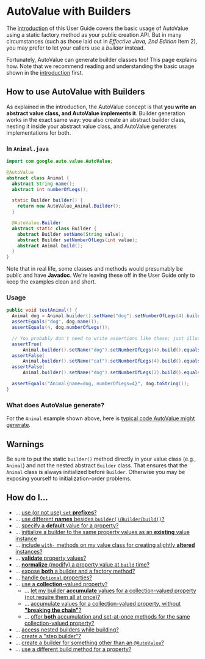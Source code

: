 # AutoValue with Builders


The [introduction](index.md) of this User Guide covers the basic usage of
AutoValue using a static factory method as your public creation API. But in many
circumstances (such as those laid out in *Effective Java, 2nd Edition* Item 2),
you may prefer to let your callers use a *builder* instead.

Fortunately, AutoValue can generate builder classes too! This page explains how.
Note that we recommend reading and understanding the basic usage shown in the
[introduction](index.md) first.

## How to use AutoValue with Builders <a name="howto"></a>

As explained in the introduction, the AutoValue concept is that **you write an
abstract value class, and AutoValue implements it**. Builder generation works in
the exact same way: you also create an abstract builder class, nesting it inside
your abstract value class, and AutoValue generates implementations for both.

### In `Animal.java` <a name="example_java"></a>

```java
import com.google.auto.value.AutoValue;

@AutoValue
abstract class Animal {
  abstract String name();
  abstract int numberOfLegs();

  static Builder builder() {
    return new AutoValue_Animal.Builder();
  }

  @AutoValue.Builder
  abstract static class Builder {
    abstract Builder setName(String value);
    abstract Builder setNumberOfLegs(int value);
    abstract Animal build();
  }
}
```

Note that in real life, some classes and methods would presumably be public and
have **Javadoc**. We're leaving these off in the User Guide only to keep the
examples clean and short.

### Usage <a name="usage"></a>

```java
public void testAnimal() {
  Animal dog = Animal.builder().setName("dog").setNumberOfLegs(4).build();
  assertEquals("dog", dog.name());
  assertEquals(4, dog.numberOfLegs());

  // You probably don't need to write assertions like these; just illustrating.
  assertTrue(
      Animal.builder().setName("dog").setNumberOfLegs(4).build().equals(dog));
  assertFalse(
      Animal.builder().setName("cat").setNumberOfLegs(4).build().equals(dog));
  assertFalse(
      Animal.builder().setName("dog").setNumberOfLegs(2).build().equals(dog));

  assertEquals("Animal{name=dog, numberOfLegs=4}", dog.toString());
}
```

### What does AutoValue generate? <a name="generated"></a>

For the `Animal` example shown above, here is [typical code AutoValue might
generate](generated-builder-example.md).

## Warnings <a name="warnings"></a>

Be sure to put the static `builder()` method directly in your value class (e.g.,
`Animal`) and not the nested abstract `Builder` class. That ensures that the
`Animal` class is always initialized before `Builder`. Otherwise you may be
exposing yourself to initialization-order problems.

## <a name="howto"></a>How do I...

*   ... [use (or not use) `set` **prefixes**?](builders-howto.md#beans)
*   ... [use different **names** besides
    `builder()`/`Builder`/`build()`?](builders-howto.md#build_names)
*   ... [specify a **default** value for a property?](builders-howto.md#default)
*   ... [initialize a builder to the same property values as an **existing**
    value instance](builders-howto.md#to_builder)
*   ... [include `with-` methods on my value class for creating slightly
    **altered** instances?](builders-howto.md#withers)
*   ... [**validate** property values?](builders-howto.md#validate)
*   ... [**normalize** (modify) a property value at `build`
    time?](builders-howto.md#normalize)
*   ... [expose **both** a builder and a factory
    method?](builders-howto.md#both)
*   ... [handle `Optional` properties?](builders-howto.md#optional)
*   ... [use a **collection**-valued property?](builders-howto.md#collection)
    *   ... [let my builder **accumulate** values for a collection-valued
        property (not require them all at once)?](builders-howto.md#accumulate)
    *   ... [accumulate values for a collection-valued property, without
        **"breaking the chain"**?](builders-howto.md#add)
    *   ... [offer **both** accumulation and set-at-once methods for the same
        collection-valued property?](builders-howto.md#collection_both)
*   ... [access nested builders while
    building?](builders-howto.md#nested_builders)
*   ... [create a "step builder"?](builders-howto.md#step)
*   ... [create a builder for something other than an
    `@AutoValue`?](builders-howto.md#autobuilder)
*   ... [use a different build method for a
    property?](builders-howto.md#build_method)
